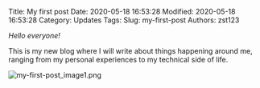 Title: My first post
Date: 2020-05-18 16:53:28
Modified: 2020-05-18 16:53:28
Category: Updates
Tags: 
Slug: my-first-post
Authors: zst123

*Hello everyone!*

This is my new blog where I will write about things happening around me, ranging from my personal experiences to my technical side of life. 

![my-first-post_image1.png]({attach}my-first-post_image1.png)

